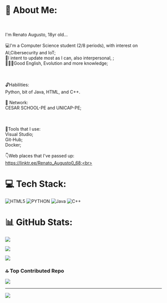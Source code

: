 # 💫 About Me:
<br><br>I'm Renato Augusto, 18yr old...<br><br>💻I'm a Computer Science student (2/8 periods), with interest on AI,Cibersecurity and IoT;<br>💾I intent to update most as I can, also interpersonal, ;<br>👨🏻‍💻Good English, Evolution and more knowledge; <br><br><br><br>🔓Habilities:<br> Python, bit of Java, HTML, and C++.<br><br>🤝 Network:<br>CESAR SCHOOL-PE and UNICAP-PE;<br><br><br><br>🔑Tools that I use:<br>     Visual Studio;<br>   Git-Hub;<br>    Docker;     <br><br>👇Web places that I've passed up: <br>   https://linktr.ee/Renato_Augusto0_68;<br> 
# 💻 Tech Stack:
![HTML5](https://img.shields.io/badge/html5-%23E34F26.svg?style=for-the-badge&logo=html5&logoColor=white) ![PYTHON](https://img.shields.io/badge/python-3182D2.svg?style=for-the-badge&logo=python&logoColor=white) ![Java](https://img.shields.io/badge/java-%13ED8A00.svg?style=for-the-badge&logo=openjdk&logoColor=white) ![C++](https://img.shields.io/badge/c++-F1C232.svg?style=for-the-badge&logo=c%2B%2B&logoColor=white)

# 📊 GitHub Stats:

![](https://github-readme-stats.vercel.app/api?username=Renato-Augusto0-68&theme=dark&hide_border=false&include_all_commits=true&count_private=true)<br/>

![](https://nirzak-streak-stats.vercel.app/?user=Renato-Augusto0-68&theme=dark&hide_border=false)<br/>

![](https://github-readme-stats.vercel.app/api/top-langs/?username=Renato-Augusto0-68&theme=dark&hide_border=false&include_all_commits=true&count_private=true&layout=compact)

### 🔝 Top Contributed Repo

![](https://github-contributor-stats.vercel.app/api?username=Renato-Augusto0-68&limit=5&theme=dark&combine_all_yearly_contributions=true)

---
[![](https://visitcount.itsvg.in/api?id=Renato-Augusto0-68&icon=0&color=0)](https://visitcount.itsvg.in)
